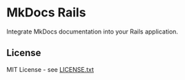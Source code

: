 # MkDocs Rails

Integrate MkDocs documentation into your Rails application.

## License

MIT License - see [LICENSE.txt](LICENSE.txt)
